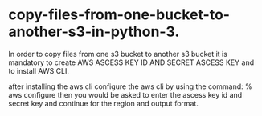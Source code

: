 # copy-files-from-one-bucket-to-another-s3-in-python-3.


In order to copy files from one s3 bucket to another s3 bucket it is mandatory to create AWS ASCESS KEY ID AND SECRET ASCESS KEY and to install AWS CLI.

after installing the aws cli configure the aws cli by using the command: %   aws configure
then you would be asked to enter the ascess key id and secret key and continue for the region and output format.


